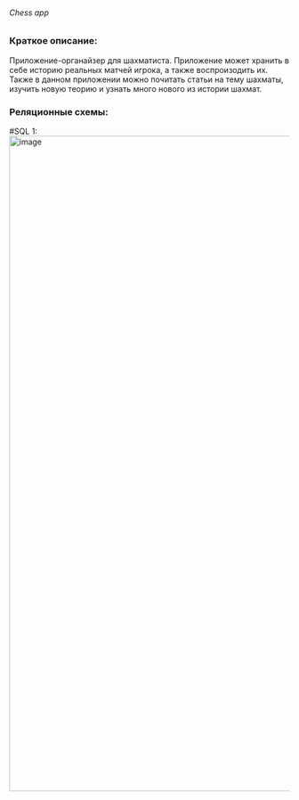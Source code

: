 ###### Chess app

### Краткое описание:
Приложение-органайзер для шахматиста. Приложение может хранить в себе историю реальных матчей игрока, а также воспроизодить их. Также в данном приложении можно почитать статьи на тему шахматы, изучить новую теорию и узнать много нового из истории шахмат.

### Реляционные схемы:
#SQL 1:
<img width="1177" alt="image" src="https://user-images.githubusercontent.com/21089435/163246726-c82667b6-1be5-4549-9d6c-df5b02248aa0.png">
